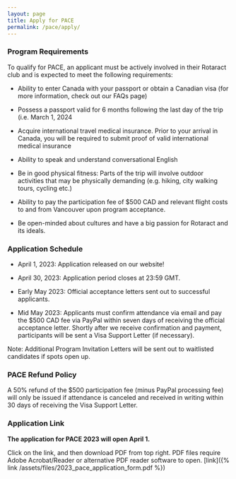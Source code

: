 ```yaml
---
layout: page
title: Apply for PACE
permalink: /pace/apply/
---
```



### Program Requirements

To qualify for PACE, an applicant must be actively involved in their Rotaract club and is expected to meet the following requirements:

* Ability to enter Canada with your passport or obtain a Canadian visa (for more information, check out our FAQs page)

* Possess a passport valid for 6 months following the last day of the trip (i.e. March 1, 2024

* Acquire international travel medical insurance. Prior to your arrival in Canada, you will be required to submit proof of valid international medical insurance

* Ability to speak and understand conversational English

* Be in good physical fitness: Parts of the trip will involve outdoor activities that may be physically demanding (e.g. hiking, city walking tours, cycling etc.)

* Ability to pay the participation fee of $500 CAD and relevant flight costs to and from Vancouver upon program acceptance.

* Be open-minded about cultures and have a big passion for Rotaract and its ideals.


### Application Schedule

* April 1, 2023: Application released on our website!

* April 30, 2023: Application period closes at 23:59 GMT.

* Early May 2023: Official acceptance letters sent out to successful applicants.

* Mid May 2023: Applicants must confirm attendance via email and pay the $500 CAD fee via PayPal within seven days of receiving the official acceptance letter. Shortly after we receive confirmation and payment, participants will be sent a Visa Support Letter (if necessary).

Note: Additional Program Invitation Letters will be sent out to waitlisted candidates if spots open up.


### PACE Refund Policy

A 50% refund of the $500 participation fee (minus PayPal processing fee) will only be issued if attendance is canceled and received in writing within 30 days of receiving the Visa Support Letter.


### Application Link

**The application for PACE 2023 will open April 1.**

Click on the link, and then download PDF from top right. PDF files require Adobe Acrobat/Reader or alternative PDF reader software to open.
[link]({% link /assets/files/2023_pace_application_form.pdf %}) 
